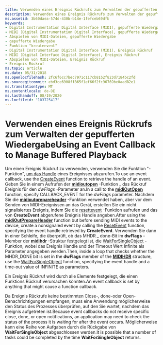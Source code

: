 ```yaml
---
title: Verwenden eines Ereignis Rückrufs zum Verwalten der gepufferten Wiedergabe
description: Verwenden eines Ereignis Rückrufs zum Verwalten der gepufferten Wiedergabe
ms.assetid: 3b60daea-574d-430b-b14e-1fefceb69dfb
keywords:
- Digital Instrumentation Digital Interface (MIDI), gepufferte Wiedergabe
- MIDI (Digital Instrumentation Digital Interface), gepufferte Wiedergabe
- Abspielen von MIDI-Dateien, gepufferte Wiedergabe
- gepufferte Wiedergabe
- Funktion "kreateevent"
- Digital Instrumentation Digital Interface (MIDI), Ereignis Rückruf
- MIDI (Digital Interface Digital Interface), Ereignis Rückruf
- Abspielen von MIDI-Dateien, Ereignis Rückruf
- Ereignis Rückruf
ms.topic: article
ms.date: 05/31/2018
ms.openlocfilehash: 2fc6f6cc7bec7971c117cb81b2f823d7184bc2fd
ms.sourcegitcommit: ebd3ce6908ff865f1ef66f2fc96769be0aad82e1
ms.translationtype: MT
ms.contentlocale: de-DE
ms.lasthandoff: 08/19/2020
ms.locfileid: "103725417"
---
```

# <a name="using-an-event-callback-to-manage-buffered-playback"></a><span data-ttu-id="ff50d-112">Verwenden eines Ereignis Rückrufs zum Verwalten der gepufferten Wiedergabe</span><span class="sxs-lookup"><span data-stu-id="ff50d-112">Using an Event Callback to Manage Buffered Playback</span></span>

<span data-ttu-id="ff50d-113">Um einen Ereignis Rückruf zu verwenden, verwenden Sie die Funktion "-Funktion", [um das Handle](/windows/win32/api/synchapi/nf-synchapi-createeventa) eines Ereignisses abzurufen.</span><span class="sxs-lookup"><span data-stu-id="ff50d-113">To use an event callback, use the [CreateEvent](/windows/win32/api/synchapi/nf-synchapi-createeventa) function to retrieve the handle of an event.</span></span> <span data-ttu-id="ff50d-114">Geben Sie in einem Aufrufen der [**midioutopen**](/windows/win32/api/mmeapi/nf-mmeapi-midioutopen) -Funktion \_ das Rückruf Ereignis für den *dwFlags* -Parameter an.</span><span class="sxs-lookup"><span data-stu-id="ff50d-114">In a call to the [**midiOutOpen**](/windows/win32/api/mmeapi/nf-mmeapi-midioutopen) function, specify CALLBACK\_EVENT for the *dwFlags* parameter.</span></span> <span data-ttu-id="ff50d-115">Nachdem Sie die [**midioutprepareheader**](/windows/win32/api/mmeapi/nf-mmeapi-midioutprepareheader) -Funktion verwendet haben, aber vor dem Senden von MIDI-Ereignissen an das Gerät, erstellen Sie ein nicht signalisiertes Ereignis, indem Sie die [resettevent](/windows/win32/api/synchapi/nf-synchapi-resetevent) -Funktion aufrufen und das von **CreateEvent** abgerufene Ereignis Handle angeben.</span><span class="sxs-lookup"><span data-stu-id="ff50d-115">After using the [**midiOutPrepareHeader**](/windows/win32/api/mmeapi/nf-mmeapi-midioutprepareheader) function but before sending MIDI events to the device, create a nonsignaled event by calling the [ResetEvent](/windows/win32/api/synchapi/nf-synchapi-resetevent) function, specifying the event handle retrieved by **CreateEvent**.</span></span> <span data-ttu-id="ff50d-116">Verwenden Sie dann in einer Schleife, die überprüft, ob das MHDR \_ done-Bit im **dwFlags** -Member der [**midihdr**](/windows/win32/api/mmeapi/ns-mmeapi-midihdr) -Struktur festgelegt ist, die [WaitForSingleObject](/windows/win32/api/synchapi/nf-synchapi-waitforsingleobject) -Funktion, wobei das Ereignis Handle und der Timeout Wert Infinite als Parameter angegeben werden.</span><span class="sxs-lookup"><span data-stu-id="ff50d-116">Then, inside a loop that checks whether the MHDR\_DONE bit is set in the **dwFlags** member of the [**MIDIHDR**](/windows/win32/api/mmeapi/ns-mmeapi-midihdr) structure, use the [WaitForSingleObject](/windows/win32/api/synchapi/nf-synchapi-waitforsingleobject) function, specifying the event handle and a time-out value of INFINITE as parameters.</span></span>

<span data-ttu-id="ff50d-117">Ein Ereignis Rückruf wird durch alle Elemente festgelegt, die einen Funktions Rückruf verursachen könnten.</span><span class="sxs-lookup"><span data-stu-id="ff50d-117">An event callback is set by anything that might cause a function callback.</span></span>

<span data-ttu-id="ff50d-118">Da Ereignis Rückrufe keine bestimmten Close-, done-oder Open-Benachrichtigungen empfangen, muss eine Anwendung möglicherweise den Status des Prozesses überprüfen, auf den Sie wartet, nachdem das Ereignis aufgetreten ist.</span><span class="sxs-lookup"><span data-stu-id="ff50d-118">Because event callbacks do not receive specific close, done, or open notifications, an application may need to check the status of the process it is waiting for after the event occurs.</span></span> <span data-ttu-id="ff50d-119">Möglicherweise kann eine Reihe von Aufgaben durch die Rückgabe von **WaitForSingleObject** abgeschlossen werden.</span><span class="sxs-lookup"><span data-stu-id="ff50d-119">It is possible that a number of tasks could be completed by the time **WaitForSingleObject** returns.</span></span>

 

 